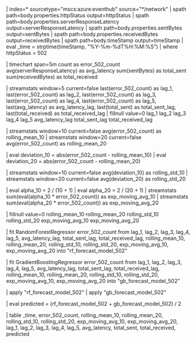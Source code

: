 | index=* sourcetype="mscs:azure:eventhub" source="*/network"
| spath path=body.properties.httpStatus output=httpStatus
| spath path=body.properties.serverResponseLatency output=serverResponseLatency
| spath path=body.properties.sentBytes output=sentBytes
| spath path=body.properties.receivedBytes output=receivedBytes
| spath path=body.timeStamp output=timeStamp
| eval _time = strptime(timeStamp, "%Y-%m-%dT%H:%M:%S")
| where httpStatus = 502

| timechart span=5m count as error_502_count avg(serverResponseLatency) as avg_latency sum(sentBytes) as total_sent sum(receivedBytes) as total_received

| streamstats window=5 current=false 
    last(error_502_count) as lag_1,
    last(error_502_count) as lag_2,
    last(error_502_count) as lag_3,
    last(error_502_count) as lag_4,
    last(error_502_count) as lag_5,
    last(avg_latency) as avg_latency_lag,
    last(total_sent) as total_sent_lag,
    last(total_received) as total_received_lag
| fillnull value=0 lag_1 lag_2 lag_3 lag_4 lag_5 avg_latency_lag total_sent_lag total_received_lag

| streamstats window=10 current=false avg(error_502_count) as rolling_mean_10
| streamstats window=20 current=false avg(error_502_count) as rolling_mean_20

| eval deviation_10 = abs(error_502_count - rolling_mean_10)
| eval deviation_20 = abs(error_502_count - rolling_mean_20)

| streamstats window=10 current=false avg(deviation_10) as rolling_std_10
| streamstats window=20 current=false avg(deviation_20) as rolling_std_20

| eval alpha_10 = 2 / (10 + 1)
| eval alpha_20 = 2 / (20 + 1)
| streamstats sum(eval(alpha_10 * error_502_count)) as exp_moving_avg_10
| streamstats sum(eval(alpha_20 * error_502_count)) as exp_moving_avg_20

| fillnull value=0 rolling_mean_10 rolling_mean_20 rolling_std_10 rolling_std_20 exp_moving_avg_10 exp_moving_avg_20

| fit RandomForestRegressor error_502_count from 
    lag_1, lag_2, lag_3, lag_4, lag_5, 
    avg_latency_lag, total_sent_lag, total_received_lag,
    rolling_mean_10, rolling_mean_20, rolling_std_10, rolling_std_20, 
    exp_moving_avg_10, exp_moving_avg_20
    into "rf_forecast_model_502"

| fit GradientBoostingRegressor error_502_count from 
    lag_1, lag_2, lag_3, lag_4, lag_5, 
    avg_latency_lag, total_sent_lag, total_received_lag,
    rolling_mean_10, rolling_mean_20, rolling_std_10, rolling_std_20, 
    exp_moving_avg_10, exp_moving_avg_20
    into "gb_forecast_model_502"

| apply "rf_forecast_model_502"
| apply "gb_forecast_model_502"

| eval predicted = (rf_forecast_model_502 + gb_forecast_model_502) / 2

| table _time, error_502_count, rolling_mean_10, rolling_mean_20, rolling_std_10, rolling_std_20, exp_moving_avg_10, exp_moving_avg_20, lag_1, lag_2, lag_3, lag_4, lag_5, avg_latency, total_sent, total_received, predicted